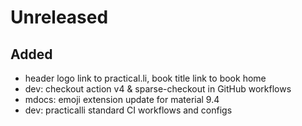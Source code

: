 # Unreleased

## Added
- header logo link to practical.li, book title link to book home
- dev: checkout action v4 & sparse-checkout in GitHub workflows
- mdocs: emoji extension update for material 9.4
- dev: practicalli standard CI workflows and configs
